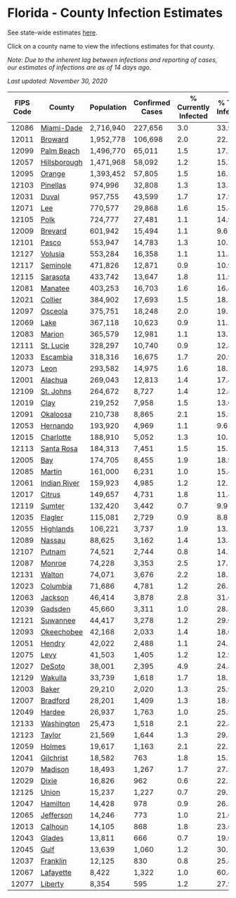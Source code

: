 # Florida - County Infection Estimates

See state-wide estimates [here](/infections/us-fl).

Click on a county name to view the infections estimates for that county.

*Note: Due to the inherent lag between infections and reporting of cases, our estimates of infections are as of 14 days ago.*

*Last updated: November 30, 2020*

|   FIPS Code |                       County |   Population |   Confirmed Cases |   % Currently Infected |   % Total Infected |
|-------------|------------------------------|--------------|-------------------|------------------------|--------------------|
|       12086 |     [Miami-Dade](miami-dade) |    2,716,940 |           227,656 |                    3.0 |               33.9 |
|       12011 |           [Broward](broward) |    1,952,778 |           106,698 |                    2.0 |               22.1 |
|       12099 |     [Palm Beach](palm-beach) |    1,496,770 |            65,011 |                    1.5 |               17.2 |
|       12057 | [Hillsborough](hillsborough) |    1,471,968 |            58,092 |                    1.2 |               15.7 |
|       12095 |             [Orange](orange) |    1,393,452 |            57,805 |                    1.5 |               16.5 |
|       12103 |         [Pinellas](pinellas) |      974,996 |            32,808 |                    1.3 |               13.3 |
|       12031 |               [Duval](duval) |      957,755 |            43,599 |                    1.7 |               17.9 |
|       12071 |                   [Lee](lee) |      770,577 |            29,868 |                    1.6 |               15.4 |
|       12105 |                 [Polk](polk) |      724,777 |            27,481 |                    1.1 |               14.9 |
|       12009 |           [Brevard](brevard) |      601,942 |            15,494 |                    1.1 |                9.6 |
|       12101 |               [Pasco](pasco) |      553,947 |            14,783 |                    1.3 |               10.2 |
|       12127 |           [Volusia](volusia) |      553,284 |            16,358 |                    1.1 |               11.3 |
|       12117 |         [Seminole](seminole) |      471,826 |            12,871 |                    0.9 |               10.9 |
|       12115 |         [Sarasota](sarasota) |      433,742 |            13,647 |                    1.8 |               11.9 |
|       12081 |           [Manatee](manatee) |      403,253 |            16,703 |                    1.6 |               16.4 |
|       12021 |           [Collier](collier) |      384,902 |            17,693 |                    1.5 |               18.3 |
|       12097 |           [Osceola](osceola) |      375,751 |            18,248 |                    2.0 |               19.1 |
|       12069 |                 [Lake](lake) |      367,118 |            10,623 |                    0.9 |               11.2 |
|       12083 |             [Marion](marion) |      365,579 |            12,981 |                    1.1 |               13.7 |
|       12111 |       [St. Lucie](st.-lucie) |      328,297 |            10,740 |                    0.9 |               12.8 |
|       12033 |         [Escambia](escambia) |      318,316 |            16,675 |                    1.7 |               20.9 |
|       12073 |                 [Leon](leon) |      293,582 |            14,975 |                    1.6 |               18.7 |
|       12001 |           [Alachua](alachua) |      269,043 |            12,813 |                    1.4 |               17.4 |
|       12109 |       [St. Johns](st.-johns) |      264,672 |             8,727 |                    1.4 |               12.4 |
|       12019 |                 [Clay](clay) |      219,252 |             7,958 |                    1.5 |               13.6 |
|       12091 |         [Okaloosa](okaloosa) |      210,738 |             8,865 |                    2.1 |               15.5 |
|       12053 |         [Hernando](hernando) |      193,920 |             4,969 |                    1.1 |                9.6 |
|       12015 |       [Charlotte](charlotte) |      188,910 |             5,052 |                    1.3 |               10.1 |
|       12113 |     [Santa Rosa](santa-rosa) |      184,313 |             7,451 |                    1.5 |               15.7 |
|       12005 |                   [Bay](bay) |      174,705 |             8,455 |                    1.9 |               18.9 |
|       12085 |             [Martin](martin) |      161,000 |             6,231 |                    1.0 |               15.4 |
|       12061 | [Indian River](indian-river) |      159,923 |             4,985 |                    1.2 |               12.1 |
|       12017 |             [Citrus](citrus) |      149,657 |             4,731 |                    1.8 |               11.4 |
|       12119 |             [Sumter](sumter) |      132,420 |             3,442 |                    0.7 |                9.9 |
|       12035 |           [Flagler](flagler) |      115,081 |             2,729 |                    0.9 |                8.8 |
|       12055 |       [Highlands](highlands) |      106,221 |             3,737 |                    1.9 |               13.1 |
|       12089 |             [Nassau](nassau) |       88,625 |             3,162 |                    1.4 |               13.3 |
|       12107 |             [Putnam](putnam) |       74,521 |             2,744 |                    0.8 |               14.7 |
|       12087 |             [Monroe](monroe) |       74,228 |             3,353 |                    2.5 |               17.1 |
|       12131 |             [Walton](walton) |       74,071 |             3,676 |                    2.2 |               18.3 |
|       12023 |         [Columbia](columbia) |       71,686 |             4,781 |                    1.2 |               26.5 |
|       12063 |           [Jackson](jackson) |       46,414 |             3,878 |                    2.8 |               31.6 |
|       12039 |           [Gadsden](gadsden) |       45,660 |             3,311 |                    1.0 |               28.3 |
|       12121 |         [Suwannee](suwannee) |       44,417 |             3,278 |                    1.2 |               29.6 |
|       12093 |     [Okeechobee](okeechobee) |       42,168 |             2,033 |                    1.4 |               18.6 |
|       12051 |             [Hendry](hendry) |       42,022 |             2,488 |                    1.1 |               24.1 |
|       12075 |                 [Levy](levy) |       41,503 |             1,405 |                    1.2 |               12.9 |
|       12027 |             [DeSoto](desoto) |       38,001 |             2,395 |                    4.9 |               24.4 |
|       12129 |           [Wakulla](wakulla) |       33,739 |             1,618 |                    1.7 |               18.1 |
|       12003 |               [Baker](baker) |       29,210 |             2,020 |                    1.3 |               25.9 |
|       12007 |         [Bradford](bradford) |       28,201 |             1,409 |                    1.3 |               18.6 |
|       12049 |             [Hardee](hardee) |       26,937 |             1,763 |                    1.0 |               25.5 |
|       12133 |     [Washington](washington) |       25,473 |             1,518 |                    2.1 |               22.8 |
|       12123 |             [Taylor](taylor) |       21,569 |             1,644 |                    1.3 |               29.3 |
|       12059 |             [Holmes](holmes) |       19,617 |             1,163 |                    2.1 |               22.2 |
|       12041 |       [Gilchrist](gilchrist) |       18,582 |               763 |                    1.8 |               15.7 |
|       12079 |           [Madison](madison) |       18,493 |             1,267 |                    1.7 |               27.5 |
|       12029 |               [Dixie](dixie) |       16,826 |               962 |                    0.6 |               22.1 |
|       12125 |               [Union](union) |       15,237 |             1,227 |                    0.7 |               29.2 |
|       12047 |         [Hamilton](hamilton) |       14,428 |               978 |                    0.9 |               26.5 |
|       12065 |       [Jefferson](jefferson) |       14,246 |               773 |                    1.0 |               21.0 |
|       12013 |           [Calhoun](calhoun) |       14,105 |               868 |                    1.8 |               23.6 |
|       12043 |             [Glades](glades) |       13,811 |               666 |                    0.7 |               19.0 |
|       12045 |                 [Gulf](gulf) |       13,639 |             1,060 |                    1.2 |               30.7 |
|       12037 |         [Franklin](franklin) |       12,125 |               830 |                    0.8 |               25.8 |
|       12067 |       [Lafayette](lafayette) |        8,422 |             1,322 |                    1.0 |               60.4 |
|       12077 |           [Liberty](liberty) |        8,354 |               595 |                    1.2 |               27.9 |